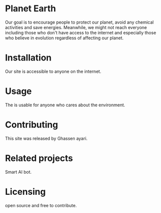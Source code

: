 # Planet Earth
Our goal is to encourage people to protect our planet, avoid any chemical activities and save energies.
Meanwhile, we might not reach everyone including those who don't have access to the internet and especially those who believe in evolution regardless of affecting our planet.
# Installation
Our site is accessible to anyone on the internet.
# Usage
The is usable for anyone who cares about the environment.
# Contributing 
This site was released by Ghassen ayari.
# Related projects
Smart AI bot.
# Licensing
open source and free to contribute.

